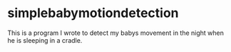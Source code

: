 # simplebabymotiondetection
This is a program I wrote to detect my babys movement in the night when he is sleeping in a cradle.
